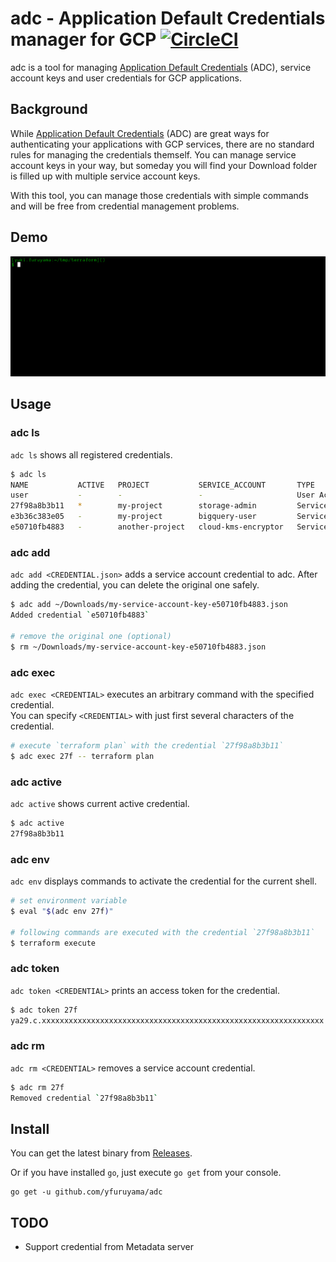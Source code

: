 adc - Application Default Credentials manager for GCP [![CircleCI](https://circleci.com/gh/yfuruyama/adc.svg?style=svg)](https://circleci.com/gh/yfuruyama/adc)
===

adc is a tool for managing [Application Default Credentials](https://cloud.google.com/docs/authentication/production) (ADC), service account keys and user credentials for GCP applications.

## Background

While [Application Default Credentials](https://cloud.google.com/docs/authentication/production) (ADC) are great ways for authenticating your applications with GCP services, there are no standard rules for managing the credentials themself.
You can manage service account keys in your way, but someday you will find your Download folder is filled up with multiple service account keys.

With this tool, you can manage those credentials with simple commands and will be free from credential management problems.

## Demo

![gif](https://github.com/yfuruyama/adc/blob/master/screencast.gif)

## Usage

### adc ls

`adc ls` shows all registered credentials.

```sh
$ adc ls
NAME           ACTIVE   PROJECT           SERVICE_ACCOUNT       TYPE
user           -        -                 -                     User Account
27f98a8b3b11   *        my-project        storage-admin         Service Account
e3b36c383e05   -        my-project        bigquery-user         Service Account
e50710fb4883   -        another-project   cloud-kms-encryptor   Service Account
```

### adc add

`adc add <CREDENTIAL.json>` adds a service account credential to adc.
After adding the credential, you can delete the original one safely.

```sh
$ adc add ~/Downloads/my-service-account-key-e50710fb4883.json
Added credential `e50710fb4883`

# remove the original one (optional)
$ rm ~/Downloads/my-service-account-key-e50710fb4883.json
```

### adc exec

`adc exec <CREDENTIAL>` executes an arbitrary command with the specified credential.  
You can specify `<CREDENTIAL>` with just first several characters of the credential.

```sh
# execute `terraform plan` with the credential `27f98a8b3b11`
$ adc exec 27f -- terraform plan
```

### adc active

`adc active` shows current active credential.

```sh
$ adc active
27f98a8b3b11
```

### adc env

`adc env` displays commands to activate the credential for the current shell.

```sh
# set environment variable
$ eval "$(adc env 27f)"

# following commands are executed with the credential `27f98a8b3b11`
$ terraform execute
```

### adc token

`adc token <CREDENTIAL>` prints an access token for the credential.

```sh
$ adc token 27f
ya29.c.xxxxxxxxxxxxxxxxxxxxxxxxxxxxxxxxxxxxxxxxxxxxxxxxxxxxxxxxxxxxxxx
```

### adc rm

`adc rm <CREDENTIAL>` removes a service account credential.

```sh
$ adc rm 27f
Removed credential `27f98a8b3b11`
```

## Install

You can get the latest binary from [Releases](https://github.com/yfuruyama/adc/releases).

Or if you have installed `go`, just execute `go get` from your console.

```
go get -u github.com/yfuruyama/adc
```

## TODO

* Support credential from Metadata server
